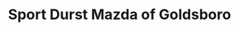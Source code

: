 ---
title: "Sport Durst Mazda of Goldsboro"
url: /goldsboro/sport-durst-mazda-of-goldsboro/
shop: Autohaus
---